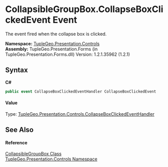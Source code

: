 # CollapsibleGroupBox.CollapseBoxClickedEvent Event
 

The event fired when the collapse box is clicked.

**Namespace:**&nbsp;<a href="N_TupleGeo_Presentation_Controls">TupleGeo.Presentation.Controls</a><br />**Assembly:**&nbsp;TupleGeo.Presentation.Forms (in TupleGeo.Presentation.Forms.dll) Version: 1.2.1.35962 (1.2.1)

## Syntax

**C#**<br />
``` C#
public event CollapseBoxClickedEventHandler CollapseBoxClickedEvent
```


#### Value
Type: <a href="T_TupleGeo_Presentation_Controls_CollapseBoxClickedEventHandler">TupleGeo.Presentation.Controls.CollapseBoxClickedEventHandler</a>

## See Also


#### Reference
<a href="T_TupleGeo_Presentation_Controls_CollapsibleGroupBox">CollapsibleGroupBox Class</a><br /><a href="N_TupleGeo_Presentation_Controls">TupleGeo.Presentation.Controls Namespace</a><br />